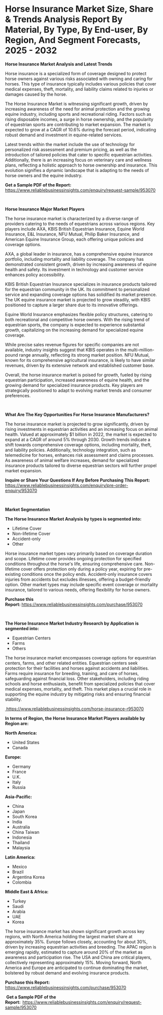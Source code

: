<p><h1>Horse Insurance Market Size, Share & Trends Analysis Report By Material, By Type, By End-user, By Region, And Segment Forecasts, 2025 - 2032</h1></p><p><strong>Horse Insurance Market Analysis and Latest Trends</strong></p>
<p><p>Horse insurance is a specialized form of coverage designed to protect horse owners against various risks associated with owning and caring for horses. This type of insurance typically includes various policies that cover medical expenses, theft, mortality, and liability claims related to injuries or damages caused by the horse. </p><p>The Horse Insurance Market is witnessing significant growth, driven by increasing awareness of the need for animal protection and the growing equine industry, including sports and recreational riding. Factors such as rising disposable incomes, a surge in horse ownership, and the popularity of equestrian sports are contributing to market expansion. The market is expected to grow at a CAGR of 10.6% during the forecast period, indicating robust demand and investment in equine-related services.</p><p>Latest trends within the market include the use of technology for personalized risk assessment and premium pricing, as well as the introduction of tailored policies that cater to specific equestrian activities. Additionally, there is an increasing focus on veterinary care and wellness plans, reflecting a holistic approach to horse ownership and insurance. This evolution signifies a dynamic landscape that is adapting to the needs of horse owners and the equine industry.</p></p>
<p><strong>Get a Sample PDF of the Report:&nbsp;</strong> <a href="https://www.reliablebusinessinsights.com/enquiry/request-sample/953070?utm_campaign=1873&utm_medium=2&utm_source=Github&utm_content=ia&utm_term=17042025&utm_id=horse-insurance">https://www.reliablebusinessinsights.com/enquiry/request-sample/953070</a></p>
<p>&nbsp;</p>
<p><strong>Horse Insurance Major Market Players</strong></p>
<p><p>The horse insurance market is characterized by a diverse range of providers catering to the needs of equestrians across various regions. Key players include AXA, KBIS British Equestrian Insurance, Equine World Insurance, E&L Insurance, NFU Mutual, Philip Baker Insurance, and American Equine Insurance Group, each offering unique policies and coverage options.</p><p>AXA, a global leader in insurance, has a comprehensive equine insurance portfolio, including mortality and liability coverage. The company has demonstrated consistent growth, driven by increasing awareness of equine health and safety. Its investment in technology and customer service enhances policy accessibility.</p><p>KBIS British Equestrian Insurance specializes in insurance products tailored for the equestrian community in the UK. Its commitment to personalized service and expanding coverage options has solidified its market presence. The UK equine insurance market is projected to grow steadily, with KBIS positioned to capture a larger share due to its innovative offerings.</p><p>Equine World Insurance emphasizes flexible policy structures, catering to both recreational and competitive horse owners. With the rising trend of equestrian sports, the company is expected to experience substantial growth, capitalizing on the increasing demand for specialized equine coverage.</p><p>While precise sales revenue figures for specific companies are not available, industry insights suggest that KBIS operates in the multi-million-pound range annually, reflecting its strong market position. NFU Mutual, known for its comprehensive agricultural insurance, is likely to have similar revenues, driven by its extensive network and established customer base.</p><p>Overall, the horse insurance market is poised for growth, fueled by rising equestrian participation, increased awareness of equine health, and the growing demand for specialized insurance products. Key players are strategically positioned to adapt to evolving market trends and consumer preferences.</p></p>
<p>&nbsp;</p>
<p><strong>What Are The Key Opportunities For Horse Insurance Manufacturers?</strong></p>
<p><p>The horse insurance market is projected to grow significantly, driven by rising investments in equestrian activities and an increasing focus on animal health. Valued at approximately $1 billion in 2022, the market is expected to expand at a CAGR of around 5% through 2030. Growth trends indicate a shift towards comprehensive coverage options, including mortality, theft, and liability policies. Additionally, technology integration, such as telemedicine for horses, enhances risk assessment and claims processes. As awareness of animal welfare increases, demand for specialized insurance products tailored to diverse equestrian sectors will further propel market expansion.</p></p>
<p><strong>Inquire or Share Your Questions If Any Before Purchasing This Report:</strong> <a href="https://www.reliablebusinessinsights.com/enquiry/pre-order-enquiry/953070?utm_campaign=1873&utm_medium=2&utm_source=Github&utm_content=ia&utm_term=17042025&utm_id=horse-insurance">https://www.reliablebusinessinsights.com/enquiry/pre-order-enquiry/953070</a></p>
<p>&nbsp;</p>
<p><strong>Market Segmentation</strong></p>
<p><strong>The Horse Insurance Market Analysis by types is segmented into:</strong></p>
<p><ul><li>Lifetime Cover</li><li>Non-lifetime Cover</li><li>Accident-only</li><li>Other</li></ul></p>
<p><p>Horse insurance market types vary primarily based on coverage duration and scope. Lifetime cover provides ongoing protection for specified conditions throughout the horse's life, ensuring comprehensive care. Non-lifetime cover offers protection only during a policy year, expiring for pre-existing conditions once the policy ends. Accident-only insurance covers injuries from accidents but excludes illnesses, offering a budget-friendly option. Other market types may include specific event coverage or mortality insurance, tailored to various needs, offering flexibility for horse owners.</p></p>
<p><strong>Purchase this Report:&nbsp;</strong><a href="https://www.reliablebusinessinsights.com/purchase/953070?utm_campaign=1873&utm_medium=2&utm_source=Github&utm_content=ia&utm_term=17042025&utm_id=horse-insurance">https://www.reliablebusinessinsights.com/purchase/953070</a></p>
<p>&nbsp;</p>
<p><strong>The Horse Insurance Market Industry Research by Application is segmented into:</strong></p>
<p><ul><li>Equestrian Centers</li><li>Farms</li><li>Others</li></ul></p>
<p><p>The horse insurance market encompasses coverage options for equestrian centers, farms, and other related entities. Equestrian centers seek protection for their facilities and horses against accidents and liabilities. Farms require insurance for breeding, training, and care of horses, safeguarding against financial loss. Other stakeholders, including riding schools and horse enthusiasts, benefit from specialized policies that cover medical expenses, mortality, and theft. This market plays a crucial role in supporting the equine industry by mitigating risks and ensuring financial stability.</p></p>
<p><a href="https://www.reliablebusinessinsights.com/horse-insurance-r953070?utm_campaign=1873&utm_medium=2&utm_source=Github&utm_content=ia&utm_term=17042025&utm_id=horse-insurance">&nbsp;https://www.reliablebusinessinsights.com/horse-insurance-r953070</a></p>
<p><strong>In terms of Region, the Horse Insurance Market Players available by Region are:</strong></p>
<p>
    <p> <strong> North America: </strong>
        <ul>
            <li>United States</li>
            <li>Canada</li>
        </ul>
        </p> 
    <p> <strong> Europe: </strong>
        <ul>
            <li>Germany</li>
            <li>France</li>
            <li>U.K.</li>
            <li>Italy</li>
            <li>Russia</li>
        </ul>
        </p> 
    <p> <strong> Asia-Pacific: </strong>
        <ul>
            <li>China</li>
            <li>Japan</li>
            <li>South Korea</li>
            <li>India</li>
            <li>Australia</li>
            <li>China Taiwan</li>
            <li>Indonesia</li>
            <li>Thailand</li>
            <li>Malaysia</li>
        </ul>
        </p> 
    <p> <strong> Latin America: </strong>
        <ul>
            <li>Mexico</li>
            <li>Brazil</li>
            <li>Argentina Korea</li>
            <li>Colombia</li>
        </ul>
        </p> 
    <p> <strong> Middle East & Africa: </strong>
        <ul>
            <li>Turkey</li>
            <li>Saudi</li>
            <li>Arabia</li>
            <li>UAE</li>
            <li>Korea</li>
        </ul>
    </p>
    </p>
<p><p>The horse insurance market has shown significant growth across key regions, with North America holding the largest market share at approximately 35%. Europe follows closely, accounting for about 30%, driven by increasing equestrian activities and breeding. The APAC region is emerging rapidly, estimated to capture around 20% of the market as awareness and participation rise. The USA and China are critical players, collectively representing approximately 15%. Moving forward, North America and Europe are anticipated to continue dominating the market, bolstered by robust demand and evolving insurance products.</p></p>
<p><strong>Purchase this Report: </strong><a href="https://www.reliablebusinessinsights.com/purchase/953070?utm_campaign=1873&utm_medium=2&utm_source=Github&utm_content=ia&utm_term=17042025&utm_id=horse-insurance">https://www.reliablebusinessinsights.com/purchase/953070</a></p>
<p>&nbsp;<strong>Get a Sample PDF of the Report:&nbsp;&nbsp;</strong><a href="https://www.reliablebusinessinsights.com/enquiry/request-sample/953070?utm_campaign=1873&utm_medium=2&utm_source=Github&utm_content=ia&utm_term=17042025&utm_id=horse-insurance">https://www.reliablebusinessinsights.com/enquiry/request-sample/953070</a></p>
<p><strong></strong></p>
<p><p></p><p></p><p></p></p>